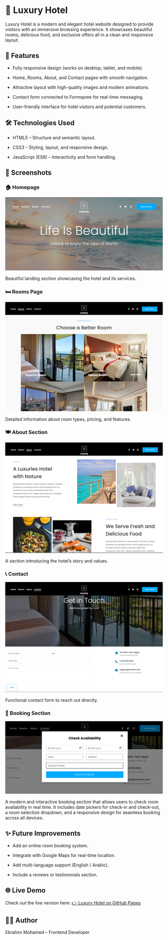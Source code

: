 # 🏨 Luxury Hotel
Luxury Hotel is a modern and elegant hotel website designed to provide visitors with an immersive browsing experience.
It showcases beautiful rooms, delicious food, and exclusive offers all in a clean and responsive layout.

## 📌 Features

- Fully responsive design (works on desktop, tablet, and mobile).

- Home, Rooms, About, and Contact pages with smooth navigation.

- Attractive layout with high-quality images and modern animations.

- Contact form connected to Formspree for real-time messaging.

- User-friendly interface for hotel visitors and potential customers.

## 🛠️ Technologies Used

- HTML5 – Structure and semantic layout.

- CSS3 – Styling, layout, and responsive design.

- JavaScript (ES6) – Interactivity and form handling.

## 📸 Screenshots

### 🏠 Homepage
![Homepage Screenshot](https://raw.githubusercontent.com/EbrahimHiggi/Luxury-Hotel/main/images/Home.png)

Beautiful landing section showcasing the hotel and its services.


### 🛏️ Rooms Page
![Rooms Screenshot](https://raw.githubusercontent.com/EbrahimHiggi/Luxury-Hotel/main/images/rooms.png)

Detailed information about room types, pricing, and features.

### 🍽️ About Section
![About Screenshot](https://raw.githubusercontent.com/EbrahimHiggi/Luxury-Hotel/main/images/about.png)

A section introducing the hotel’s story and values.

### 📞 Contact
![Contact Screenshot](https://raw.githubusercontent.com/EbrahimHiggi/Luxury-Hotel/main/images/contact.png)

Functional contact form to reach out directly.

### 🧾 Booking Section
![🧾 Booking Screenshot](https://raw.githubusercontent.com/EbrahimHiggi/Luxury-Hotel/main/images/check.png)

A modern and interactive booking section that allows users to check room availability in real time.
It includes date pickers for check-in and check-out, a room selection dropdown, and a responsive design for seamless booking across all devices.

## ✨ Future Improvements

- Add an online room booking system.

- Integrate with Google Maps for real-time location.

- Add multi-language support (English / Arabic).

- Include a reviews or testimonials section.

## 🌐 Live Demo

Check out the live version here:
[👉 Luxury Hotel on GitHub Pages](https://ebrahimhiggi.github.io/Luxury-Hotel/)

## 👨‍💻 Author

Ebrahim Mohamed – Frontend Developer

